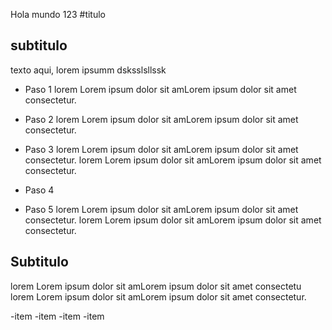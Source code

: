 Hola mundo 123
#titulo


## subtitulo
texto aqui, lorem ipsumm dsksslsllssk


- Paso 1
lorem  Lorem ipsum dolor sit amLorem ipsum dolor sit amet consectetur.
- Paso 2
lorem  Lorem ipsum dolor sit amLorem ipsum dolor sit amet consectetur.
- Paso 3
lorem  Lorem ipsum dolor sit amLorem ipsum dolor sit amet consectetur.
lorem  Lorem ipsum dolor sit amLorem ipsum dolor sit amet consectetur.
- Paso 4

- Paso 5
lorem  Lorem ipsum dolor sit amLorem ipsum dolor sit amet consectetur.
lorem  Lorem ipsum dolor sit amLorem ipsum dolor sit amet consectetur.

## Subtitulo
lorem  Lorem ipsum dolor sit amLorem ipsum dolor sit amet consectetu lorem  Lorem ipsum dolor sit amLorem ipsum dolor sit amet consectetur.

-item
-item
-item
-item
